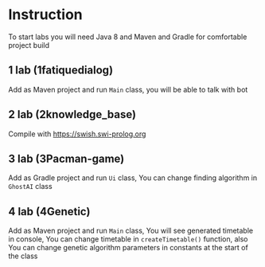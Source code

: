 # Instruction
To start labs you will need Java 8 and Maven and Gradle for comfortable project build
## 1 lab (1fatiquedialog)
Add as Maven project and run ```Main``` class, you will be able to talk with bot

## 2 lab (2knowledge_base)
Compile with https://swish.swi-prolog.org

## 3 lab (3Pacman-game)
Add as Gradle project and run ```Ui``` class,
You can change finding algorithm in ```GhostAI``` class

## 4 lab (4Genetic)
Add as Maven project and run ```Main``` class, You will see generated timetable in console,
You can change timetable in ```createTimetable()``` function,
also You can change genetic algorithm parameters in constants at the start of the class